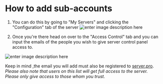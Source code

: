 # How to add sub-accounts

1. You can do this by going to "My Servers" and clicking the "Configuration" tab of the server
![enter image description here](https://elele.team/upload/tuBikY.png)

2. Once you're there head on over to the "Access Control" tab and you can input the emails of the people you wish to give server control panel access to.

![enter image description here](https://elele.team/upload/Ol23mN.png)



Keep in mind ,the email you will add must also be registered to [server.pro](https://server.pro).
*Please also note that users on this list will get full access to the server. Please only give access to those whom you trust.*
